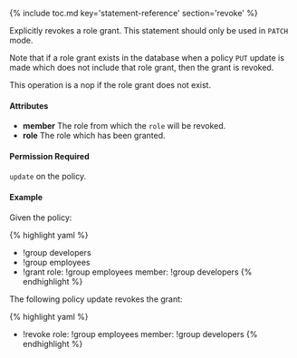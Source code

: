 
{% include toc.md key='statement-reference' section='revoke' %}

Explicitly revokes a role grant. This statement should only be used in `PATCH` mode. 

Note that if a role grant exists in the database when a policy `PUT` update is made which does not include that role grant, then the grant is revoked.

This operation is a nop if the role grant does not exist.

#### Attributes

* **member** The role from which the `role` will be revoked.
* **role** The role which has been granted.

#### Permission Required

`update` on the policy.

#### Example

Given the policy:

{% highlight yaml %}
- !group developers
- !group employees
- !grant
  role: !group employees
  member: !group developers
{% endhighlight %}

The following policy update revokes the grant:

{% highlight yaml %}
- !revoke
  role: !group employees
  member: !group developers
{% endhighlight %}

